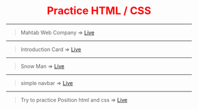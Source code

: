 # <center style="color:red"> Practice HTML / CSS </center>

---
> Mahtab Web Company =>
  <a href="http://127.0.0.1:5501/mahtab-Web-Company/index.html"> Live </a>

---

> Introduction Card =>
  <a href="http://127.0.0.1:58166/Small-introduction-card/index.html"> Live </a>

  ---

> Snow Man =>
  <a href="http://127.0.0.1:58166/SnewMan-2022/index.html"> Live </a>

  ---

> simple navbar =>
  <a href="http://127.0.0.1:58166/navbar-2022/index.html"> Live </a>
  
  ---

> Try to practice Position html and css =>
  <a href="http://127.0.0.1:5501/Psition-html-css-2022/index.html"> Live </a>
